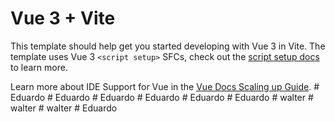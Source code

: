 # Vue 3 + Vite

This template should help get you started developing with Vue 3 in Vite. The template uses Vue 3 `<script setup>` SFCs, check out the [script setup docs](https://v3.vuejs.org/api/sfc-script-setup.html#sfc-script-setup) to learn more.

Learn more about IDE Support for Vue in the [Vue Docs Scaling up Guide](https://vuejs.org/guide/scaling-up/tooling.html#ide-support).
#   E d u a r d o  
 #   E d u a r d o  
 #   E d u a r d o  
 #   E d u a r d o  
 #   E d u a r d o  
 #   E d u a r d o  
 #   w a l t e r  
 #   w a l t e r  
 #   w a l t e r  
 #   E d u a r d o  
 